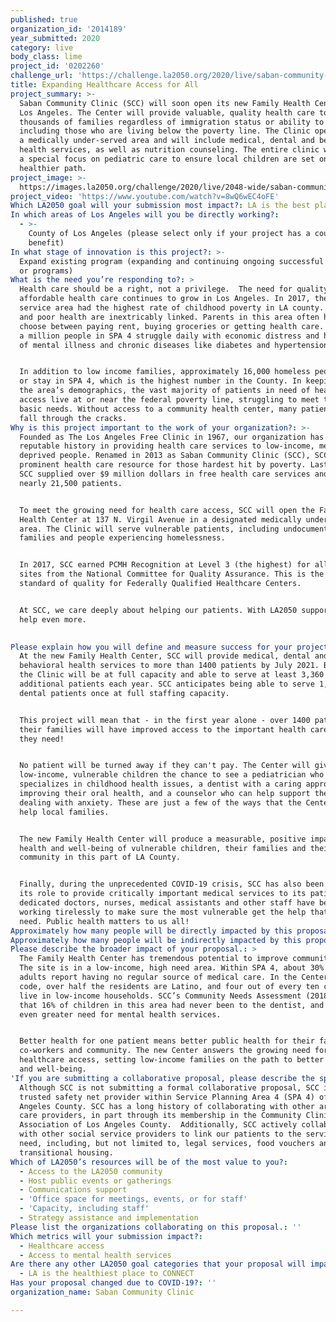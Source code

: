 ```yaml
---
published: true
organization_id: '2014189'
year_submitted: 2020
category: live
body_class: lime
project_id: '0202260'
challenge_url: 'https://challenge.la2050.org/2020/live/saban-community-clinic/'
title: Expanding Healthcare Access for All
project_summary: >-
  Saban Community Clinic (SCC) will soon open its new Family Health Center in
  Los Angeles. The Center will provide valuable, quality health care to
  thousands of families regardless of immigration status or ability to pay,
  including those who are living below the poverty line. The Clinic operates in
  a medically under-served area and will include medical, dental and behavioral
  health services, as well as nutrition counseling. The entire clinic will have
  a special focus on pediatric care to ensure local children are set on a
  healthier path.   
project_image: >-
  https://images.la2050.org/challenge/2020/live/2048-wide/saban-community-clinic.jpg
project_video: 'https://www.youtube.com/watch?v=8wQ6wEC4oFE'
Which LA2050 goal will your submission most impact?: LA is the best place to LIVE
In which areas of Los Angeles will you be directly working?:
  - >-
    County of Los Angeles (please select only if your project has a countywide
    benefit)
In what stage of innovation is this project?: >-
  Expand existing program (expanding and continuing ongoing successful projects
  or programs)
What is the need you’re responding to?: >
  Health care should be a right, not a privilege.  The need for quality,
  affordable health care continues to grow in Los Angeles. In 2017, the SPA 4
  service area had the highest rate of childhood poverty in LA county. Poverty
  and poor health are inextricably linked. Parents in this area often have to
  choose between paying rent, buying groceries or getting health care. Over half
  a million people in SPA 4 struggle daily with economic distress and high rates
  of mental illness and chronic diseases like diabetes and hypertension. 


  In addition to low income families, approximately 16,000 homeless people live
  or stay in SPA 4, which is the highest number in the County. In keeping with
  the area’s demographics, the vast majority of patients in need of health care
  access live at or near the federal poverty line, struggling to meet their
  basic needs. Without access to a community health center, many patients will
  fall through the cracks.
Why is this project important to the work of your organization?: >-
  Founded as The Los Angeles Free Clinic in 1967, our organization has built a
  reputable history in providing health care services to low-income, medically
  deprived people. Renamed in 2013 as Saban Community Clinic (SCC), SCC is now a
  prominent health care resource for those hardest hit by poverty. Last year,
  SCC supplied over $9 million dollars in free health care services and helped
  nearly 21,500 patients. 


  To meet the growing need for health care access, SCC will open the Family
  Health Center at 137 N. Virgil Avenue in a designated medically under-served
  area. The Clinic will serve vulnerable patients, including undocumented
  families and people experiencing homelessness.


  In 2017, SCC earned PCMH Recognition at Level 3 (the highest) for all three
  sites from the National Committee for Quality Assurance. This is the gold
  standard of quality for Federally Qualified Healthcare Centers. 


  At SCC, we care deeply about helping our patients. With LA2050 support, we can
  help even more.

   
Please explain how you will define and measure success for your project.: >-
  At the new Family Health Center, SCC will provide medical, dental and
  behavioral health services to more than 1400 patients by July 2021. By 2024,
  the Clinic will be at full capacity and able to serve at least 3,360
  additional patients each year. SCC anticipates being able to serve 1,300
  dental patients once at full staffing capacity. 


  This project will mean that - in the first year alone - over 1400 patients and
  their families will have improved access to the important health care services
  they need!  


  No patient will be turned away if they can't pay. The Center will give
  low-income, vulnerable children the chance to see a pediatrician who
  specializes in childhood health issues, a dentist with a caring approach to
  improving their oral health, and a counselor who can help support them in
  dealing with anxiety. These are just a few of the ways that the Center can
  help local families.  


  The new Family Health Center will produce a measurable, positive impact on the
  health and well-being of vulnerable children, their families and their
  community in this part of LA County.


  Finally, during the unprecedented COVID-19 crisis, SCC has also been playing
  its role to provide critically important medical services to its patients. The
  dedicated doctors, nurses, medical assistants and other staff have been
  working tirelessly to make sure the most vulnerable get the help that they
  need. Public health matters to us all!
Approximately how many people will be directly impacted by this proposal?: '1400'
Approximately how many people will be indirectly impacted by this proposal?: '14000'
Please describe the broader impact of your proposal.: >
  The Family Health Center has tremendous potential to improve community health.
  The site is in a low-income, high need area. Within SPA 4, about 30% of Latino
  adults report having no regular source of medical care. In the Center's zip
  code, over half the residents are Latino, and four out of every ten children
  live in low-income households. SCC’s Community Needs Assessment (2018) found
  that 16% of children in this area had never been to the dentist, and had an
  even greater need for mental health services. 


  Better health for one patient means better public health for their family,
  co-workers and community. The new Center answers the growing need for
  healthcare access, setting low-income families on the path to better health
  and well-being. 
'If you are submitting a collaborative proposal, please describe the specific role of partner organizations in the project.': >-
  Although SCC is not submitting a formal collaborative proposal, SCC is a
  trusted safety net provider within Service Planning Area 4 (SPA 4) of Los
  Angeles County. SCC has a long history of collaborating with other area health
  care providers, in part through its membership in the Community Clinic
  Association of Los Angeles County.  Additionally, SCC actively collaborates
  with other social service providers to link our patients to the services they
  need, including, but not limited to, legal services, food vouchers and
  transitional housing. 
Which of LA2050’s resources will be of the most value to you?:
  - Access to the LA2050 community
  - Host public events or gatherings
  - Communications support
  - 'Office space for meetings, events, or for staff'
  - 'Capacity, including staff'
  - Strategy assistance and implementation
Please list the organizations collaborating on this proposal.: ''
Which metrics will your submission impact?:
  - Healthcare access
  - Access to mental health services
Are there any other LA2050 goal categories that your proposal will impact?:
  - LA is the healthiest place to CONNECT
Has your proposal changed due to COVID-19?: ''
organization_name: Saban Community Clinic

---
```

